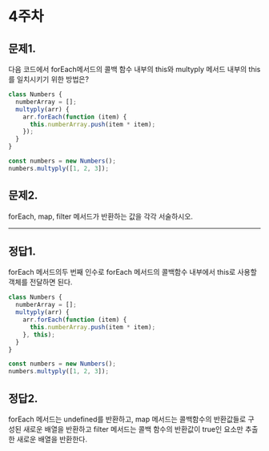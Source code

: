 # 4주차

## 문제1.

다음 코드에서 forEach메서드의 콜백 함수 내부의 this와 multyply 메서드 내부의 this를 일치시키기 위한 방법은?

```javascript
class Numbers {
  numberArray = [];
  multyply(arr) {
    arr.forEach(function (item) {
      this.numberArray.push(item * item);
    });
  }
}

const numbers = new Numbers();
numbers.multyply([1, 2, 3]);
```

## 문제2.

forEach, map, filter 메서드가 반환하는 값을 각각 서술하시오.

---

## 정답1.

forEach 메서드의두 번째 인수로 forEach 메서드의 콜백함수 내부에서 this로 사용할 객체를 전달하면 된다.

```javascript
class Numbers {
  numberArray = [];
  multyply(arr) {
    arr.forEach(function (item) {
      this.numberArray.push(item * item);
    }, this);
  }
}

const numbers = new Numbers();
numbers.multyply([1, 2, 3]);
```

## 정답2.

forEach 메서드는 undefined를 반환하고, map 메서드는 콜백함수의 반환값들로 구성된 새로운 배열을 반환하고 filter 메서드는 콜백 함수의 반환값이 true인 요소만 추출한 새로운 배열을 반환한다.
